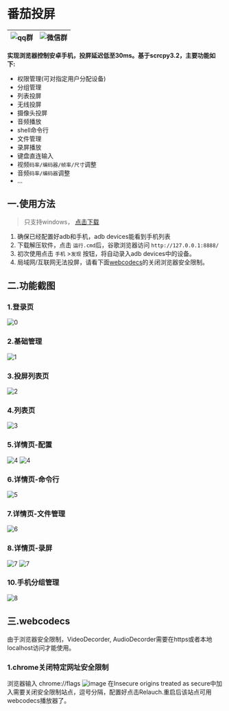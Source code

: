 # 番茄投屏
|![qq群](asset/qq_code.png)|![微信群](asset/qr_code.png)|
|---------------------------|----------------------------------|

  
**实现浏览器控制安卓手机，投屏延迟低至30ms。基于scrcpy3.2，主要功能如下:**
- 权限管理(可对指定用户分配设备)
- 分组管理
- 列表投屏
- 无线投屏
- 摄像头投屏
- 音频播放
- shell命令行
- 文件管理
- 录屏播放
- 键盘直连输入
- 视频`码率/编码器/帧率/尺寸`调整
- 音频`码率/编码器`调整
- ...

## 一.使用方法
>只支持windows， [点击下载](https://github.com/lim1942/tomato-mirror/releases/download/v1.0.1/tomato-mirror1.0.1.zip)

1. 确保已经配置好adb和手机，adb devices能看到手机列表
2. 下载解压软件，点击 `运行.cmd`后，谷歌浏览器访问 `http://127.0.0.1:8888/`
3. 初次使用点击 `手机` >`发现` 按钮，将自动录入adb devices中的设备。
4. 局域网/互联网无法投屏，请看下面[webcodecs](#%E4%B8%89webcodecs)的关闭浏览器安全限制。
## 二.功能截图
### 1.登录页
![0](asset/0.png)
### 2.基础管理
![1](asset/1.png)
### 3.投屏列表页
![2](asset/2.png)
### 4.列表页
![3](asset/3.png)
### 5.详情页-配置
![4](asset/4.png)
![4](asset/4-1.png)
### 6.详情页-命令行
![5](asset/5.png)
### 7.详情页-文件管理
![6](asset/6.png)
### 8.详情页-录屏
![7](asset/7.png)
![7](asset/7-1.png)
### 10.手机分组管理
![8](asset/8.png)

## 三.webcodecs
由于浏览器安全限制，VideoDecorder, AudioDecorder需要在https或者本地localhost访问才能使用。  
### 1.chrome关闭特定网址安全限制
浏览器输入 chrome://flags
![image](asset/chrome.png)
在Insecure origins treated as secure中加入需要关闭安全限制站点，逗号分隔，配置好点击Relauch.重启后该站点可用webcodecs播放器了。
